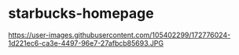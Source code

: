 # starbucks-homepage
https://user-images.githubusercontent.com/105402299/172776024-1d221ec6-ca3e-4497-96e7-27afbcb85693.JPG
